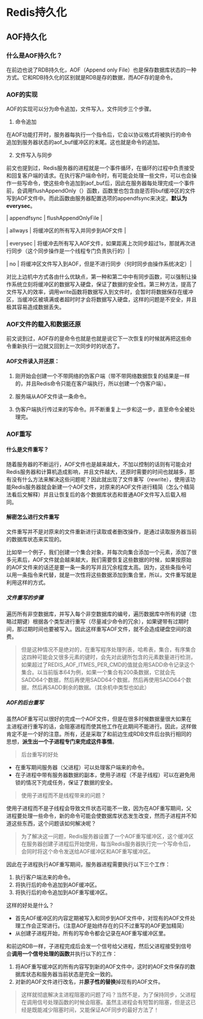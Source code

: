 # Redis持久化

## AOF持久化

### 什么是AOF持久化？

在前边也说了RDB持久化，AOF（Append only File）也是保存数据库状态的一种方式。它和RDB持久化的区别就是RDB是存的数据，而AOF存的是命令。

### AOF的实现

AOF的实现可以分为命令追加，文件写入，文件同步三个步骤。

1. 命令追加

在AOF功能打开时，服务器每执行一个指令后，它会以协议格式将被执行的命令追加到服务器状态的aof_buf缓冲区的末尾。这也就是命令的追加。

2. 文件写入与同步

前文也提到过，Redis服务器的进程就是一个事件循环，在循环的过程中负责接受和回复客户端的请求。在执行客户端命令时，有可能会处理一些文件，可以也会操作一些写命令，使这些命令追加到aof_buf后，因此在服务器每处理完成一个事件前，会调用flushAppendOnly（）函数，函数里也包含由是否将buf缓冲区的文件写到AOF文件中。而此函数由服务器配置选项的appendfsync来决定。**默认为everysec**。

| appendfsync | flushAppendOnlyFile |

| allways     | 将缓冲区的所有写入并同步到AOF文件 |

| everysec    | 将缓冲去所有写入AOF文件，如果距离上次同步超过1s，那就再次进行同步（这个同步操作是一个线程专门负责执行的）|

| no          | 将缓冲区文件写入到AOF，但是不进行同步（何时同步由操作系统决定）|

对比上边机中方式各由什么优缺点，第一种和第二中中有同步函数，可以强制让操作系统立刻将缓冲区的数据写入硬盘，保证了数据的安全性。第三种方法，提高了文件写入的效率，调用write函数将数据写入到文件时，会暂时将数据保存在缓冲区，当缓冲区被填满或者超时时才会将数据写入硬盘，这样的问题是不安全，并且极其容易造成数据丢失。

### AOF文件的载入和数据还原

前文说到过，AOF存的是命令也就是也就是说它下一次恢复的时候就再把这些命令重新执行一边就又回到上一次同步时的状态了。

#### AOF文件读入并还原：

1. 刚开始会创建一个不带网络的伪客户端（带不带网络数据恢复的结果是一样的，并且Redis命令只能在客户端执行，所以创建一个伪客户端）。

2. 服务端从AOF文件读一条命令。

3. 伪客户端执行传过来的写命令。并不断重复上一步和这一步，直至命令全被处理完。

### AOF重写

#### 什么是文件重写？

随着服务器的不断运行，AOF文件也是越来越大，不加以控制的话则有可能会对Redis服务器和计算机造成影响，并且文件越大，还原时需要的时间也就越多，那有没有什么方法来解决这些问题呢？因此就出现了文件重写（rewrite），使用该功能Redis服务器就会新建一个AOF文件，对原来的AOF文件进行精简（怎么个精简法看后文解释）并且让恢复后的各个数据库状态和普通AOF文件写入后载入相同。

#### 解密怎么进行文件重写

文件重写并不是对原来的文件重新进行读取或者删改操作，是通过读取服务器当前的数据库状态来实现的。

比如举一个例子，我们创建一个集合对象，并每次向集合添加一个元素，添加了很多元素后，AOF文件就会越来越大，我们需要恢复这些数据的时候，如果按原始的AOF文件来的话还是要一条一条的写并且冗余程度太高。因为，这些条指令可以用一条指令来代替，就是一次性将这些数据添加到集合里，所以，文件重写就是利用这样的方式。

##### 文件重写的步骤
遍历所有非空数据库，并写入每个非空数据库的编号，遍历数据库中所有的键（忽略过期键）根据各个类型进行重写（尽量减少命令的冗余），如果键带有过期时间，那过期时间也要被写入。因此这样重写AOF文件，就不会造成硬盘空间的浪费。

> 但是这种情况不是绝对的，在重写程序处理列表，哈希表，集合，有序集合这四种可能会又很多元素的键时，会先对此键所包含的元素数量进行检测，如果超过了REDIS_AOF_ITMES_PER_CMD的值就会用SADD命令记录这个集合。以当前版本64为例，如果一个集合有200条数据，它就会先SADD64个数据，然后再使用SADD64个数据，然后再使用SADD64个数据，然后再SADD剩余的数据。（其余机中类型也如此）

##### AOF的后台重写

虽然AOF重写可以很好的完成一个AOF文件，但是在很多时候数据量很大如果在主进程进行重写的话，会阻塞进程而使其他工作在此期间不能进行。因此，这样做肯定不是一个好的注意。所有，还是采取了和前边生成RDB文件后台执行相同的思想，**派生出一个子进程专门来完成这件事情**。

> 后台重写的好处

* 在重写期间服务器（父进程）可以处理客户端来的命令。
* 在子进程中带有服务器数据的副本，使用子进程（不是子线程）可以在避免用锁的情况下完成任务，保证了数据的安全。

> 使用子进程而不是线程带来的问题？

使用子进程而不是子线程会导致文件状态可能不一致，因为在AOF重写期间，父进程要处理一些命令，新的命令可能会使数据库状态发生改变，然而子进程并不知道这些东西，这个问题该如何解决呢？

> 为了解决这一问题，Redis服务器设置了一个AOF重写缓冲区，这个缓冲区在服务器创建子进程后开始使用，每当Redis服务器执行完一个写命令后，会同时将这个命令发送给AOF缓冲区和AOF重写缓冲区。

因此在子进程执行AOF重写期间，服务器进程需要执行以下三个工作：

1. 执行客户端法来的命令。
2. 将执行后的命令追加到AOF缓冲区。
3. 将执行后的命令追加到AOF重写缓冲区。

这样的好处是什么？

* 首先AOF缓冲区的内容定期被写入和同步到AOF文件中，对现有的AOF文件处理工作会正常进行。（注意AOF是始终存在的只不过重写的AOF更加精简）
* 从创建子进程开始，所有的写命令都会记录在AOF重写缓冲区里。

和前边RDB一样，子进程完成后会发一个信号给父进程，然后父进程接受到信号会**调用一个信号处理的函数**并执行以下的工作：

1. 将AOF重写缓冲区的所有内容写到新的AOF文件中，这时的AOF文件保存的数据库状态和服务器当前状态是完全一致的。
2. 对新的AOF文件进行改名，并**原子性的替换**掉现有的AOF文件。

> 这样就彻底解决主进程阻塞的问题了吗？当然不是，为了保持同步，父进程在调用信号处理函数的时候会阻塞。虽然主进程会有短暂的阻塞，但是这已经是既能减少阻塞时间，又能保证AOF同步的最好方法了！






